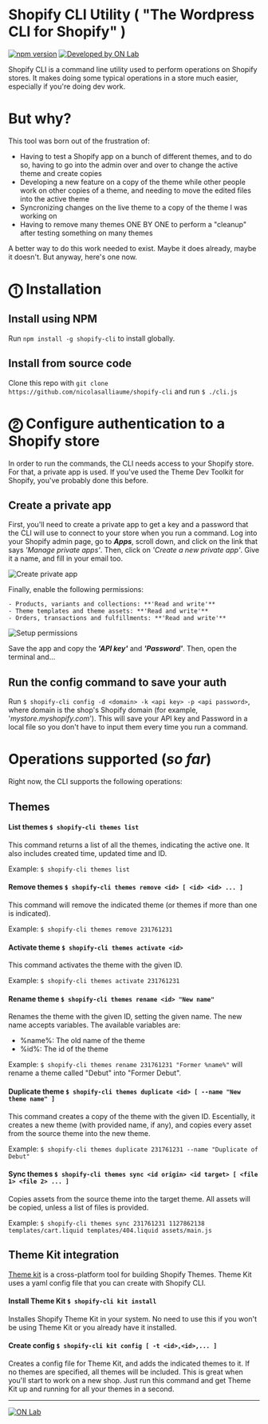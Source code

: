 # Shopify CLI Utility ( "The Wordpress CLI for Shopify" )

[![npm version](https://badge.fury.io/js/shopify-cli.svg)](https://badge.fury.io/js/shopify-cli) [![Developed by ON Lab](http://on-lab.com/developed-by-on-lab.svg?v=3)](http://on-lab.com)

Shopify CLI is a command line utility used to perform operations on Shopify stores. It makes doing some typical operations in a store much easier, especially if you're doing dev work.

# But why?
This tool was born out of the frustration of:
  * Having to test a Shopify app on a bunch of different themes, and to do so, having to go into the admin over and over to change the active theme and create copies
  * Developing a new feature on a copy of the theme while other people work on other copies of a theme, and needing to move the edited files into the active theme
  * Syncronizing changes on the live theme to a copy of the theme I was working on
  * Having to remove many themes ONE BY ONE to perform a "cleanup" after testing something on many themes

A better way to do this work needed to exist. Maybe it does already, maybe it doesn't. But anyway, here's one now.

# ⓵ Installation

## Install using NPM
Run `npm install -g shopify-cli` to install globally.

## Install from source code
Clone this repo with `git clone https://github.com/nicolasalliaume/shopify-cli` and run `$ ./cli.js`

# ⓶ Configure authentication to a Shopify store
In order to run the commands, the CLI needs access to your Shopify store. For that, a private app is used.
If you've used the Theme Dev Toolkit for Shopify, you've probably done this before.

## Create a private app
First, you'll need to create a private app to get a key and a password that the CLI will use to connect to your store when you run a command.
Log into your Shopify admin page, go to **_Apps_**, scroll down, and click on the link that says _'Manage private apps'_. 
Then, click on _'Create a new private app'_. Give it a name, and fill in your email too. 

![Create private app](https://s3-us-west-2.amazonaws.com/onlab-tmp-bucket/shopify-cli/CLI+setup.png)

Finally, enable the following permissions:

	- Products, variants and collections: **'Read and write'**
	- Theme templates and theme assets: **'Read and write'**
	- Orders, transactions and fulfillments: **'Read and write'**

![Setup permissions](https://s3-us-west-2.amazonaws.com/onlab-tmp-bucket/shopify-cli/CLI+Permissions.png)

Save the app and copy the **_'API key'_** and **_'Password'_**. Then, open the terminal and...

## Run the config command to save your auth
Run `$ shopify-cli config -d <domain> -k <api key> -p <api password>`, where domain is the shop's Shopify domain (for example, '_mystore.myshopify.com_'). 
This will save your API key and Password in a local file so you don't have to input them every time you run a command.

# Operations supported (_so far_)
Right now, the CLI supports the following operations:

## Themes

#### List themes `$ shopify-cli themes list`
This command returns a list of all the themes, indicating the active one. It also includes created time, updated time and ID.

Example: `$ shopify-cli themes list`

#### Remove themes `$ shopify-cli themes remove <id> [ <id> <id> ... ]`
This command will remove the indicated theme (or themes if more than one is indicated).

Example: `$ shopify-cli themes remove 231761231`

#### Activate theme `$ shopify-cli themes activate <id>`
This command activates the theme with the given ID.

Example: `$ shopify-cli themes activate 231761231`

#### Rename theme `$ shopify-cli themes rename <id> "New name"`
Renames the theme with the given ID, setting the given name. The new name accepts variables. The available variables are:
- %name%: The old name of the theme
- %id%: The id of the theme

Example: `$ shopify-cli themes rename 231761231 "Former %name%"` will rename a theme called "Debut" into "Former Debut".

#### Duplicate theme `$ shopify-cli themes duplicate <id> [ --name "New theme name" ]`
This command creates a copy of the theme with the given ID. Escentially, it creates a new theme (with provided name, if any), and copies every asset from the source theme into the new theme.

Example: `$ shopify-cli themes duplicate 231761231 --name "Duplicate of Debut"`

#### Sync themes `$ shopify-cli themes sync <id origin> <id target> [ <file 1> <file 2> ... ]`
Copies assets from the source theme into the target theme. All assets will be copied, unless a list of files is provided.

Example: `$ shopify-cli themes sync 231761231 1127862138 templates/cart.liquid templates/404.liquid assets/main.js`

## Theme Kit integration
[Theme kit](https://shopify.github.io/themekit/) is a cross-platform tool for building Shopify Themes. Theme Kit uses a yaml config file that you can create with Shopify CLI.

#### Install Theme Kit `$ shopify-cli kit install`
Installes Shopify Theme Kit in your system. No need to use this if you won't be using Theme Kit or you already have it installed.

#### Create config `$ shopify-cli kit config [ -t <id>,<id>,... ]`
Creates a config file for Theme Kit, and adds the indicated themes to it. If no themes are specified, all themes will be included. This is great when you'll start to work on a new shop. Just run this command and get Theme Kit up and running for all your themes in a second.

--------

[![ON Lab](http://on-lab.com/on-lab.jpg)](http://on-lab.com)
